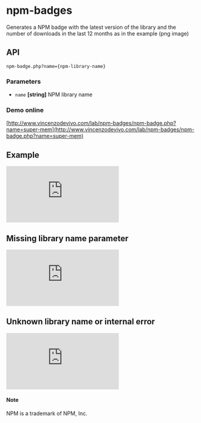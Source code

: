 # npm-badges
Generates a NPM badge with the latest version of the library and the number of downloads in the last 12 months as in the example (png image)

## API

`npm-badge.php?name={npm-library-name}`
### Parameters
-   `name` **[string]** NPM library name

### Demo online

[http://www.vincenzodevivo.com/lab/npm-badges/npm-badge.php?name=super-mem](http://www.vincenzodevivo.com/lab/npm-badges/npm-badge.php?name=super-mem)

## Example

![super-mem](http://www.vincenzodevivo.com/lab/npm-badges/npm-badge.php?name=super-mem)

## Missing library name parameter

![no-name](http://www.vincenzodevivo.com/lab/npm-badges/npm-badge.php)

## Unknown library name or internal error 

![unknow name](http://www.vincenzodevivo.com/lab/npm-badges/npm-badge.php?name=super-mem1)

#### Note
NPM is a trademark of NPM, Inc.